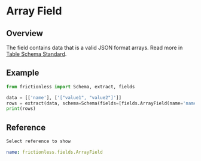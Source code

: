 # Array Field

## Overview

The field contains data that is a valid JSON format arrays. Read more in [Table Schema Standard](https://specs.frictionlessdata.io/table-schema/#array).

## Example

```python script tabs=Python
from frictionless import Schema, extract, fields

data = [['name'], ['["value1", "value2"]']]
rows = extract(data, schema=Schema(fields=[fields.ArrayField(name='name')]))
print(rows)
```

## Reference

```markdown tabs=Select
Select reference to show
```

```yaml reference tabs=ArrayField
name: frictionless.fields.ArrayField
```
